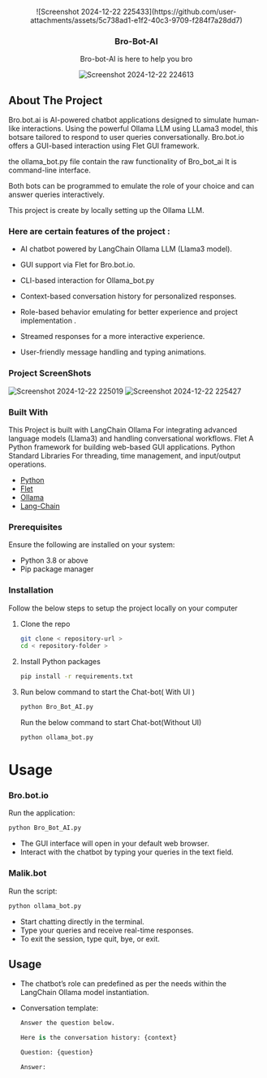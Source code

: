 
<br/>
<div align="center">
  ![Screenshot 2024-12-22 225433](https://github.com/user-attachments/assets/5c738ad1-e1f2-40c3-9709-f284f7a28dd7)
<h3 align="center">Bro-Bot-AI</h3>
<p align="center">
Bro-bot-AI is here to help you bro

![Screenshot 2024-12-22 224613](https://github.com/user-attachments/assets/d18aa2d3-d1c2-42d4-9cb9-0a3c50eed5d9)
 



</p>
</div>

## About The Project

Bro.bot.ai is AI-powered chatbot applications designed to simulate human-like interactions. Using the powerful Ollama LLM using LLama3 model, this botsare tailored to respond to user queries conversationally. Bro.bot.io offers a GUI-based interaction using Flet GUI framework.

the ollama_bot.py file contain the raw functionality of Bro_bot_ai It is command-line interface. 

Both bots can be programmed to emulate the role of your choice and can answer queries interactively.

This project is create by locally setting up the Ollama LLM.

### Here are certain features of the project :

- AI chatbot powered by LangChain Ollama LLM (Llama3 model).

-  GUI support via Flet for Bro.bot.io.

-  CLI-based interaction for Ollama_bot.py

- Context-based conversation history for personalized responses.

- Role-based behavior emulating for better experience and project implementation .

- Streamed responses for a more interactive experience.
- User-friendly message handling and typing animations.

### Project ScreenShots
  ![Screenshot 2024-12-22 225019](https://github.com/user-attachments/assets/adec022e-720b-49b9-9899-8d4754ab8460)
  ![Screenshot 2024-12-22 225427](https://github.com/user-attachments/assets/f2cc9a7c-c2a3-4453-aa5d-f64421cc6002)

### Built With

This Project is built with LangChain Ollama For integrating advanced language models (Llama3) and handling conversational workflows.
Flet A Python framework for building web-based GUI applications. 
Python Standard Libraries For threading, time management, and input/output operations.

- [Python](https://python.org)
- [Flet](https://flet.dev)
- [Ollama ](https://ollama.com)
- [Lang-Chain](https://www.langchain.com)
### Prerequisites

Ensure the following are installed on your system:

 - Python 3.8 or above
- Pip package manager
  
### Installation

Follow the below steps to setup the project locally on your computer

1. Clone the repo
   ```sh
   git clone < repository-url >
   cd < repository-folder >
   ```
2. Install Python packages
   ```sh
   pip install -r requirements.txt
   ```
3. Run below command to start the Chat-bot( With UI )
   ```sh
   python Bro_Bot_AI.py
   ```
    Run the below command to start Chat-bot(Without UI)
   ```sh
   python ollama_bot.py
   ```


# Usage

### Bro.bot.io 
Run the application:

   ```bash
   python Bro_Bot_AI.py
   ```
- The GUI interface will open in your default web browser.
- Interact with the chatbot by typing your queries in the text field.


### Malik.bot
Run the script:
   ```sh 
python ollama_bot.py
   ```
- Start chatting directly in the terminal. 
- Type your queries and receive real-time responses.
- To exit the session, type quit, bye, or exit.

## Usage

- The chatbot’s role can predefined as per the needs within the LangChain Ollama model instantiation.

- Conversation template:
   ```Python 
   Answer the question below.

   Here is the conversation history: {context}

  Question: {question}

  Answer:
  ```
